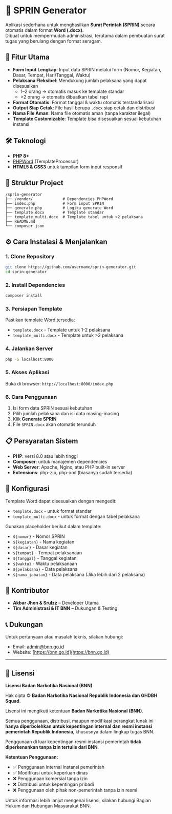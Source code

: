 # 📄 SPRIN Generator

Aplikasi sederhana untuk menghasilkan **Surat Perintah (SPRIN)** secara otomatis dalam format **Word (.docx)**.  
Dibuat untuk mempermudah administrasi, terutama dalam pembuatan surat tugas yang berulang dengan format seragam.

## 🚀 Fitur Utama

- **Form Input Lengkap**: Input data SPRIN melalui form (Nomor, Kegiatan, Dasar, Tempat, Hari/Tanggal, Waktu)
- **Pelaksana Fleksibel**: Mendukung jumlah pelaksana yang dapat disesuaikan
  - 1–2 orang → otomatis masuk ke template standar
  - \>2 orang → otomatis dibuatkan tabel rapi
- **Format Otomatis**: Format tanggal & waktu otomatis terstandarisasi
- **Output Siap Cetak**: File hasil berupa `.docx` siap cetak dan distribusi
- **Nama File Aman**: Nama file otomatis aman (tanpa karakter ilegal)
- **Template Customizable**: Template bisa disesuaikan sesuai kebutuhan instansi

## 🛠️ Teknologi

- **PHP 8+**
- [PHPWord](https://phpoffice.github.io/PhpWord/) (TemplateProcessor)
- **HTML5 & CSS3** untuk tampilan form input responsif

## 📂 Struktur Project

```
/sprin-generator
├── /vendor/             # Dependencies PHPWord
├── index.php            # Form input SPRIN
├── generate.php         # Logika generate Word
├── template.docx        # Template standar
├── template_multi.docx  # Template tabel untuk >2 pelaksana
├── README.md
└── composer.json
```

## ⚙️ Cara Instalasi & Menjalankan

### 1. Clone Repository
```bash
git clone https://github.com/username/sprin-generator.git
cd sprin-generator
```

### 2. Install Dependencies
```bash
composer install
```

### 3. Persiapan Template
Pastikan template Word tersedia:
- `template.docx` - Template untuk 1-2 pelaksana
- `template_multi.docx` - Template untuk >2 pelaksana

### 4. Jalankan Server
```bash
php -S localhost:8000
```

### 5. Akses Aplikasi
Buka di browser: `http://localhost:8000/index.php`

### 6. Cara Penggunaan
1. Isi form data SPRIN sesuai kebutuhan
2. Pilih jumlah pelaksana dan isi data masing-masing
3. Klik **Generate SPRIN**
4. File `SPRIN.docx` akan otomatis terunduh

## 📋 Persyaratan Sistem

- **PHP**: versi 8.0 atau lebih tinggi
- **Composer**: untuk manajemen dependencies
- **Web Server**: Apache, Nginx, atau PHP built-in server
- **Extensions**: php-zip, php-xml (biasanya sudah tersedia)

## 🔧 Konfigurasi

Template Word dapat disesuaikan dengan mengedit:
- `template.docx` - untuk format standar
- `template_multi.docx` - untuk format dengan tabel pelaksana

Gunakan placeholder berikut dalam template:
- `${nomor}` - Nomor SPRIN
- `${kegiatan}` - Nama kegiatan
- `${dasar}` - Dasar kegiatan
- `${tempat}` - Tempat pelaksanaan
- `${tanggal}` - Tanggal kegiatan
- `${waktu}` - Waktu pelaksanaan
- `${pelaksana}` - Data pelaksana
- `${nama_jabatan}` - Data pelaksana (Jika lebih dari 2 pelaksana)

## 🤝 Kontributor

- **Akbar Jhon & Srulzz** – Developer Utama
- **Tim Administrasi & IT BNN** – Dukungan & Testing

## 📞 Dukungan

Untuk pertanyaan atau masalah teknis, silakan hubungi:
- Email: admin@bnn.go.id
- Website: [https://bnn.go.id](https://bnn.go.id)

---

## 📜 Lisensi

**Lisensi Badan Narkotika Nasional (BNN)**

Hak cipta © **Badan Narkotika Nasional Republik Indonesia dan GHDBH Squad**.

Lisensi ini mengikuti ketentuan **Badan Narkotika Nasional (BNN)**.

Semua penggunaan, distribusi, maupun modifikasi perangkat lunak ini **hanya diperbolehkan untuk kepentingan internal dan resmi instansi pemerintah Republik Indonesia**, khususnya dalam lingkup tugas BNN.

Penggunaan di luar kepentingan resmi instansi pemerintah **tidak diperkenankan tanpa izin tertulis dari BNN**.

**Ketentuan Penggunaan:**
- ✅ Penggunaan internal instansi pemerintah
- ✅ Modifikasi untuk keperluan dinas
- ❌ Penggunaan komersial tanpa izin
- ❌ Distribusi untuk kepentingan pribadi
- ❌ Penggunaan oleh pihak non-pemerintah tanpa izin resmi

Untuk informasi lebih lanjut mengenai lisensi, silakan hubungi Bagian Hukum dan Hubungan Masyarakat BNN.

